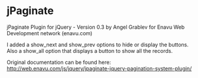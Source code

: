 jPaginate
=========

jPaginate Plugin for jQuery - Version 0.3
by Angel Grablev for Enavu Web Development network (enavu.com)

I added a show_next and show_prev options to hide or display the buttons. Also a show_all option that displays a button to show all the records.

Original documentation can be found here: http://web.enavu.com/js/jquery/jpaginate-jquery-pagination-system-plugin/
